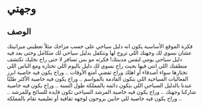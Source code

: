 # وجهتي

## الوصف

فكرة الموقع الأساسية يكون انه دليل سياحي على حسب مزاجك مثلاً تعطيني ميزانيتك عشان نسوي لك وجهتك اللي تروح لها ونتكفل بدليل سياحي لك متكامل 
 وحتى بعد فيه دليل سياحي يومي لنفس مدينتك! فكرته مو بس تسافر لا حتى راح نخليك تكتشف منطقتك اللي انتي فيها بحيث راح نسوي لك دليل باليوم اللي تختاره ومع الناس اللي تختارها سواء أصدقاء أو اهلك وراح تقضي أمتع الأوقات  .. 
وراح يكون  فيه خاصية ابرز الفعاليات السياحية اللي بتكون القادمة بالمواسم .. 
وراح يكون فيه خاصية الأكثر طلبًا عندنا بالدليل السياحي اللي بتكون دائمة بالمملكة طول السنة .. 
وراح يكون فيه خاصية شاركنا وجهتك .. 
وراح يكون فيه خاصية المرشد السياحي تكون فايدة للسائح وللمرشد .. 
وراح يكون فيه خاصية للي حابين يروحون لوجهة ثقافية أو تعليمية تقام بالمملكة ..


